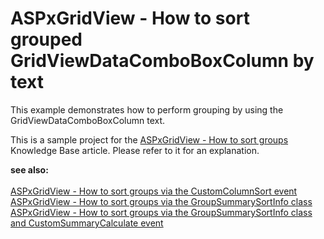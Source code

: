 # ASPxGridView - How to sort grouped GridViewDataComboBoxColumn by text


<p>This example demonstrates how to perform grouping by using the GridViewDataComboBoxColumn text.</p><p>This is a sample project for the <a href="https://www.devexpress.com/Support/Center/p/K18508">ASPxGridView - How to sort groups </a> Knowledge Base article. Please refer to it for an explanation.</p><p><strong>see also:<br />
</strong><br />
<a href="https://www.devexpress.com/Support/Center/p/E3179">ASPxGridView - How to sort groups via the CustomColumnSort event</a> <br />
<a href="https://www.devexpress.com/Support/Center/p/E3180">ASPxGridView - How to sort groups via the GroupSummarySortInfo class</a> <br />
<a href="https://www.devexpress.com/Support/Center/p/E3181">ASPxGridView - How to sort groups via the GroupSummarySortInfo class and CustomSummaryCalculate event</a> </p>

<br/>


